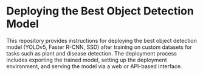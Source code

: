 # Deploying the Best Object Detection Model

This repository provides instructions for deploying the best object detection model (YOLOv5, Faster R-CNN, SSD) after training on custom datasets for tasks such as plant and disease detection. The deployment process includes exporting the trained model, setting up the deployment environment, and serving the model via a web or API-based interface.
